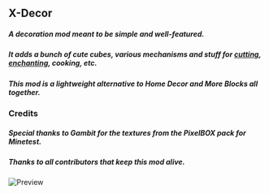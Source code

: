 ## X-Decor ##

##### A decoration mod meant to be simple and well-featured. #####
##### It adds a bunch of cute cubes, various mechanisms and stuff for [cutting](https://forum.minetest.net/viewtopic.php?f=11&t=14085), [enchanting](https://forum.minetest.net/viewtopic.php?f=11&t=14087), cooking, etc. #####
##### This mod is a lightweight alternative to Home Decor and More Blocks all together. #####

### Credits ###

##### Special thanks to Gambit for the textures from the PixelBOX pack for Minetest. #####

##### Thanks to all contributors that keep this mod alive. #####

![Preview](http://i.imgur.com/AVoyCQy.png)
